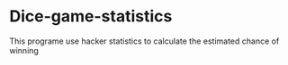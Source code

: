 # Dice-game-statistics
This programe  use hacker statistics to calculate the estimated chance of winning
